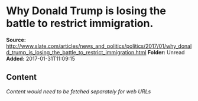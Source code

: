 # Why Donald Trump is losing the battle to restrict immigration.

**Source:** http://www.slate.com/articles/news_and_politics/politics/2017/01/why_donald_trump_is_losing_the_battle_to_restrict_immigration.html
**Folder:** Unread
**Added:** 2017-01-31T11:09:15




## Content
*Content would need to be fetched separately for web URLs*
